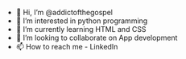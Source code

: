 - 👋 Hi, I’m @addictofthegospel
- 👀 I’m interested in python programming
- 🌱 I’m currently learning HTML  and CSS
- 💞️ I’m looking to collaborate on App development 
- 📫 How to reach me - LinkedIn

<!---
addictofthegospel/addictofthegospel is a ✨ special ✨ repository because its `README.md` (this file) appears on your GitHub profile.
You can click the Preview link to take a look at your changes.
--->
